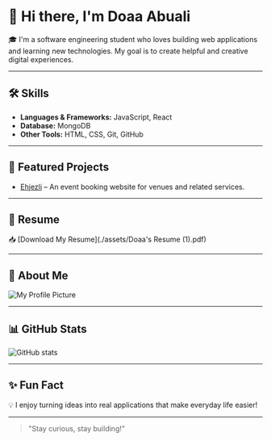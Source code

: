 # 👋 Hi there, I'm **Doaa Abuali**

🎓 I'm a software engineering student who loves building web applications and learning new technologies. My goal is to create helpful and creative digital experiences.

---

## 🛠️ Skills

- **Languages & Frameworks:** JavaScript, React
- **Database:** MongoDB
- **Other Tools:** HTML, CSS, Git, GitHub

---

## 📁 Featured Projects

- [Ehjezli](https://github.com/DoaaAbuali/ehjezli) – An event booking website for venues and related services.

---

## 📄 Resume

📥 [Download My Resume](./assets/Doaa's Resume (1).pdf)

---

## 📸 About Me

![My Profile Picture](./assets/1.jpg)

---

## 📊 GitHub Stats

![GitHub stats](https://github-readme-stats.vercel.app/api?username=DoaaAbuali&show_icons=true&theme=radical)

---

## ✨ Fun Fact

💡 I enjoy turning ideas into real applications that make everyday life easier!

---

> "Stay curious, stay building!"
